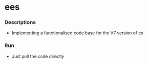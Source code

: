 # ees

### Descriptions
- Implementing a functionalised code base for the V7 version of es

### Run
- Just pull the code directly


